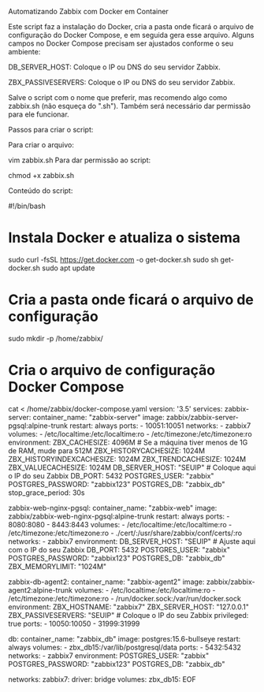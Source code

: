 Automatizando Zabbix com Docker em Container

Este script faz a instalação do Docker, cria a pasta onde ficará o arquivo de configuração do Docker Compose, e em seguida gera esse arquivo. Alguns campos no Docker Compose precisam ser ajustados conforme o seu ambiente:

DB_SERVER_HOST: Coloque o IP ou DNS do seu servidor Zabbix.

ZBX_PASSIVESERVERS: Coloque o IP ou DNS do seu servidor Zabbix.

Salve o script com o nome que preferir, mas recomendo algo como zabbix.sh (não esqueça do ".sh"). Também será necessário dar permissão para ele funcionar.

Passos para criar o script:

Para criar o arquivo:

vim zabbix.sh
Para dar permissão ao script:


chmod +x zabbix.sh

Conteúdo do script:

#!/bin/bash

# Instala Docker e atualiza o sistema
sudo curl -fsSL https://get.docker.com -o get-docker.sh
sudo sh get-docker.sh
sudo apt update

# Cria a pasta onde ficará o arquivo de configuração
sudo mkdir -p /home/zabbix/

# Cria o arquivo de configuração Docker Compose
cat <<EOF > /home/zabbix/docker-compose.yaml
version: '3.5'
services:
  zabbix-server:
    container_name: "zabbix-server"
    image: zabbix/zabbix-server-pgsql:alpine-trunk
    restart: always
    ports:
      - 10051:10051
    networks:
      - zabbix7
    volumes:
      - /etc/localtime:/etc/localtime:ro
      - /etc/timezone:/etc/timezone:ro 
    environment:
      ZBX_CACHESIZE: 4096M # Se a máquina tiver menos de 1G de RAM, mude para 512M
      ZBX_HISTORYCACHESIZE: 1024M
      ZBX_HISTORYINDEXCACHESIZE: 1024M
      ZBX_TRENDCACHESIZE: 1024M
      ZBX_VALUECACHESIZE: 1024M
      DB_SERVER_HOST: "SEUIP" # Coloque aqui o IP do seu Zabbix
      DB_PORT: 5432
      POSTGRES_USER: "zabbix"
      POSTGRES_PASSWORD: "zabbix123"
      POSTGRES_DB: "zabbix_db"
    stop_grace_period: 30s

  zabbix-web-nginx-pgsql:
    container_name: "zabbix-web"
    image: zabbix/zabbix-web-nginx-pgsql:alpine-trunk
    restart: always
    ports:
      - 8080:8080
      - 8443:8443
    volumes:
      - /etc/localtime:/etc/localtime:ro
      - /etc/timezone:/etc/timezone:ro
      - ./cert/:/usr/share/zabbix/conf/certs/:ro
    networks:
      - zabbix7
    environment:
      DB_SERVER_HOST: "SEUIP" # Ajuste aqui com o IP do seu Zabbix
      DB_PORT: 5432
      POSTGRES_USER: "zabbix"
      POSTGRES_PASSWORD: "zabbix123"
      POSTGRES_DB: "zabbix_db"
      ZBX_MEMORYLIMIT: "1024M"

  zabbix-db-agent2:
    container_name: "zabbix-agent2"
    image: zabbix/zabbix-agent2:alpine-trunk
    volumes:
      - /etc/localtime:/etc/localtime:ro
      - /etc/timezone:/etc/timezone:ro
      - /run/docker.sock:/var/run/docker.sock
    environment:
      ZBX_HOSTNAME: "zabbix7"
      ZBX_SERVER_HOST: "127.0.0.1"
      ZBX_PASSIVESERVERS: "SEUIP" # Coloque o IP do seu Zabbix
    privileged: true
    ports:
      - 10050:10050
      - 31999:31999 

  db:
    container_name: "zabbix_db"
    image: postgres:15.6-bullseye
    restart: always
    volumes:
     - zbx_db15:/var/lib/postgresql/data
    ports:
     - 5432:5432
    networks:
     - zabbix7
    environment:
     POSTGRES_USER: "zabbix"
     POSTGRES_PASSWORD: "zabbix123"
     POSTGRES_DB: "zabbix_db"

networks:
  zabbix7:
   driver: bridge
volumes:
  zbx_db15:
EOF
